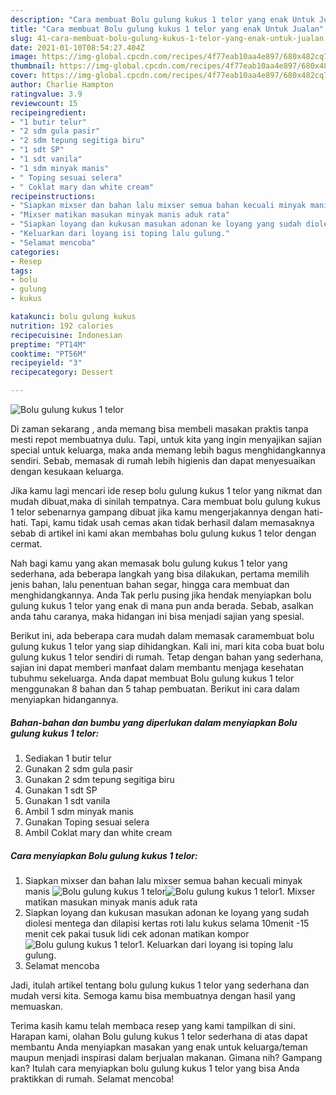 ```yaml
---
description: "Cara membuat Bolu gulung kukus 1 telor yang enak Untuk Jualan"
title: "Cara membuat Bolu gulung kukus 1 telor yang enak Untuk Jualan"
slug: 41-cara-membuat-bolu-gulung-kukus-1-telor-yang-enak-untuk-jualan
date: 2021-01-10T08:54:27.404Z
image: https://img-global.cpcdn.com/recipes/4f77eab10aa4e897/680x482cq70/bolu-gulung-kukus-1-telor-foto-resep-utama.jpg
thumbnail: https://img-global.cpcdn.com/recipes/4f77eab10aa4e897/680x482cq70/bolu-gulung-kukus-1-telor-foto-resep-utama.jpg
cover: https://img-global.cpcdn.com/recipes/4f77eab10aa4e897/680x482cq70/bolu-gulung-kukus-1-telor-foto-resep-utama.jpg
author: Charlie Hampton
ratingvalue: 3.9
reviewcount: 15
recipeingredient:
- "1 butir telur"
- "2 sdm gula pasir"
- "2 sdm tepung segitiga biru"
- "1 sdt SP"
- "1 sdt vanila"
- "1 sdm minyak manis"
- " Toping sesuai selera"
- " Coklat mary dan white cream"
recipeinstructions:
- "Siapkan mixser dan bahan lalu mixser semua bahan kecuali minyak manis"
- "Mixser matikan masukan minyak manis aduk rata"
- "Siapkan loyang dan kukusan masukan adonan ke loyang yang sudah diolesi mentega dan dilapisi kertas roti lalu kukus selama 10menit -15 menit cek pakai tusuk lidi cek adonan matikan kompor"
- "Keluarkan dari loyang isi toping lalu gulung."
- "Selamat mencoba"
categories:
- Resep
tags:
- bolu
- gulung
- kukus

katakunci: bolu gulung kukus 
nutrition: 192 calories
recipecuisine: Indonesian
preptime: "PT14M"
cooktime: "PT56M"
recipeyield: "3"
recipecategory: Dessert

---
```



![Bolu gulung kukus 1 telor](https://img-global.cpcdn.com/recipes/4f77eab10aa4e897/680x482cq70/bolu-gulung-kukus-1-telor-foto-resep-utama.jpg)

Di zaman  sekarang , anda memang bisa membeli masakan praktis tanpa mesti repot membuatnya dulu. Tapi, untuk kita yang ingin menyajikan sajian special untuk keluarga, maka anda memang lebih bagus menghidangkannya sendiri. Sebab, memasak di rumah lebih higienis dan dapat menyesuaikan dengan kesukaan keluarga.

Jika kamu lagi mencari ide resep bolu gulung kukus 1 telor yang nikmat dan mudah dibuat,maka di sinilah tempatnya. Cara membuat bolu gulung kukus 1 telor  sebenarnya gampang dibuat jika kamu mengerjakannya dengan hati-hati. Tapi, kamu tidak usah cemas akan tidak berhasil dalam memasaknya 
sebab di artikel ini kami akan membahas bolu gulung kukus 1 telor dengan cermat.  



Nah bagi kamu yang akan memasak bolu gulung kukus 1 telor yang sederhana, ada beberapa langkah yang bisa dilakukan, pertama memilih jenis bahan, lalu penentuan bahan segar, hingga cara membuat dan menghidangkannya. Anda Tak perlu pusing jika hendak menyiapkan bolu gulung kukus 1 telor yang enak di mana pun anda berada. Sebab, asalkan anda  tahu caranya, maka hidangan ini bisa menjadi sajian yang spesial.

Berikut ini, ada beberapa cara mudah dalam memasak caramembuat bolu gulung kukus 1 telor yang siap dihidangkan. Kali ini, mari kita coba buat bolu gulung kukus 1 telor sendiri di rumah. Tetap dengan bahan yang sederhana, sajian ini dapat memberi manfaat dalam membantu menjaga kesehatan tubuhmu sekeluarga. Anda dapat membuat Bolu gulung kukus 1 telor menggunakan 8 bahan dan 5 tahap pembuatan. Berikut ini cara dalam menyiapkan hidangannya.

<!--inarticleads1-->

##### Bahan-bahan dan bumbu yang diperlukan dalam menyiapkan Bolu gulung kukus 1 telor:

1. Sediakan 1 butir telur
1. Gunakan 2 sdm gula pasir
1. Gunakan 2 sdm tepung segitiga biru
1. Gunakan 1 sdt SP
1. Gunakan 1 sdt vanila
1. Ambil 1 sdm minyak manis
1. Gunakan  Toping sesuai selera
1. Ambil  Coklat mary dan white cream




<!--inarticleads2-->

##### Cara menyiapkan Bolu gulung kukus 1 telor:

1. Siapkan mixser dan bahan lalu mixser semua bahan kecuali minyak manis
<img src="https://img-global.cpcdn.com/steps/262631c80ad44dec/160x128cq70/bolu-gulung-kukus-1-telor-langkah-memasak-1-foto.jpg" alt="Bolu gulung kukus 1 telor"><img src="https://img-global.cpcdn.com/steps/9976db46bfcc02d8/160x128cq70/bolu-gulung-kukus-1-telor-langkah-memasak-1-foto.jpg" alt="Bolu gulung kukus 1 telor">1. Mixser matikan masukan minyak manis aduk rata
1. Siapkan loyang dan kukusan masukan adonan ke loyang yang sudah diolesi mentega dan dilapisi kertas roti lalu kukus selama 10menit -15 menit cek pakai tusuk lidi cek adonan matikan kompor
<img src="https://img-global.cpcdn.com/steps/a6464210f673da04/160x128cq70/bolu-gulung-kukus-1-telor-langkah-memasak-3-foto.jpg" alt="Bolu gulung kukus 1 telor">1. Keluarkan dari loyang isi toping lalu gulung.
1. Selamat mencoba




Jadi, itulah artikel tentang  bolu gulung kukus 1 telor  yang sederhana dan mudah versi kita. Semoga kamu bisa membuatnya dengan hasil yang memuaskan. 

Terima kasih kamu telah membaca resep yang kami tampilkan di sini. Harapan kami, olahan  Bolu gulung kukus 1 telor sederhana di atas dapat membantu Anda menyiapkan masakan yang enak untuk keluarga/teman maupun menjadi inspirasi dalam berjualan makanan. Gimana nih? Gampang kan? Itulah cara menyiapkan bolu gulung kukus 1 telor yang bisa Anda praktikkan di rumah. Selamat mencoba!

